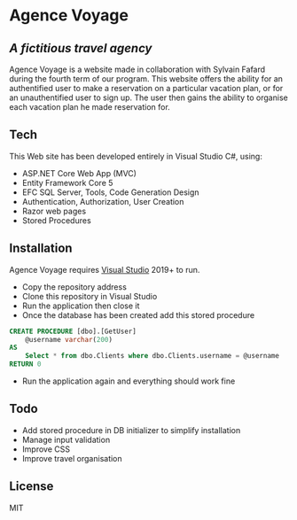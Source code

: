 # Agence Voyage
## _A fictitious travel agency_

Agence Voyage is a website made in collaboration with Sylvain Fafard during the fourth term of our program. This website offers the ability for an authentified user to make a reservation on a particular vacation plan, or for an unauthentified user to sign up. The user then gains the ability to organise each vacation plan he made reservation for.

## Tech
This Web site has been developed entirely in Visual Studio C#, using:

- ASP.NET Core Web App (MVC)
- Entity Framework Core 5
- EFC SQL Server, Tools, Code Generation Design
- Authentication, Authorization, User Creation
- Razor web pages
- Stored Procedures


## Installation

Agence Voyage requires [Visual Studio](https://visualstudio.microsoft.com/vs/) 2019+ to run.

- Copy the repository address
- Clone this repository in Visual Studio
- Run the application then close it
- Once the database has been created add this stored procedure

```sql
CREATE PROCEDURE [dbo].[GetUser]
    @username varchar(200)
AS 
    Select * from dbo.Clients where dbo.Clients.username = @username
RETURN 0
```
- Run the application again and everything should work fine

## Todo
- Add stored procedure in DB initializer to simplify installation
- Manage input validation
- Improve CSS
- Improve travel organisation

## License

MIT


